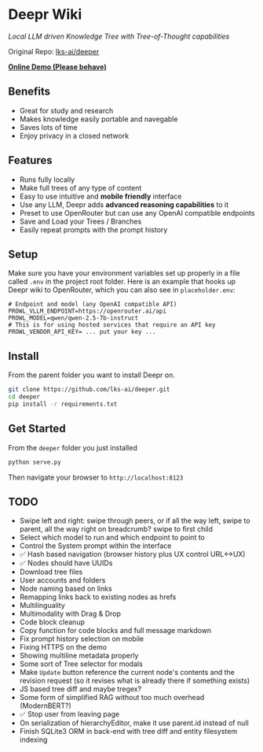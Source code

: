 # Deepr Wiki
*Local LLM driven Knowledge Tree with Tree-of-Thought capabilities*

Original Repo: [lks-ai/deeper](https://github.com/lks-ai/deeper)

**[Online Demo (Please behave)](http://deepr.wiki)**

## Benefits
- Great for study and research
- Makes knowledge easily portable and navegable
- Saves lots of time
- Enjoy privacy in a closed network

## Features
- Runs fully locally
- Make full trees of any type of content
- Easy to use intuitive and **mobile friendly** interface
- Use any LLM, Deepr adds **advanced reasoning capabilities** to it
- Preset to use OpenRouter but can use any OpenAI compatible endpoints
- Save and Load your Trees / Branches
- Easily repeat prompts with the prompt history

## Setup
Make sure you have your environment variables set up properly in a file called `.env` in the project root folder. Here is an example that hooks up Deepr wiki to OpenRouter, which you can also see in `placeholder.env`:
```.env
# Endpoint and model (any OpenAI compatible API)
PROWL_VLLM_ENDPOINT=https://openrouter.ai/api
PROWL_MODEL=qwen/qwen-2.5-7b-instruct
# This is for using hosted services that require an API key
PROWL_VENDOR_API_KEY= ... put your key ...
```

## Install
From the parent folder you want to install Deepr on.
```sh
git clone https://github.com/lks-ai/deeper.git
cd deeper
pip install -r requirements.txt
```

## Get Started
From the `deeper` folder you just installed
```sh
python serve.py
```
Then navigate your browser to `http://localhost:8123`


## TODO
- Swipe left and right: swipe through peers, or if all the way left, swipe to parent, all the way right on breadcrumb? swipe to first child
- Select which model to run and which endpoint to point to
- Control the System prompt within the interface
- ✅ Hash based navigation (browser history plus UX control URL<->UX)
- ✅ Nodes should have UUIDs
- Download tree files
- User accounts and folders
- Node naming based on links
- Remapping links back to existing nodes as hrefs
- Multilinguality
- Multimodality with Drag & Drop
- Code block cleanup
- Copy function for code blocks and full message markdown
- Fix prompt history selection on mobile
- Fixing HTTPS on the demo
- Showing multiline metadata properly
- Some sort of Tree selector for modals
- Make `Update` button reference the current node's contents and the revision request (so it revises what is already there if something exists)
- JS based tree diff and maybe tregex?
- Some form of simplified RAG without too much overhead (ModernBERT?)
- ✅ Stop user from leaving page
- On serialization of hierarchyEditor, make it use parent.id instead of null
- Finish SQLite3 ORM in back-end with tree diff and entity filesystem indexing